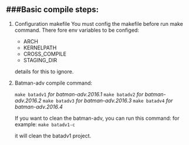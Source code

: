 ###Basic compile steps:
---
1. Configuration makefile
    You must config the makefile before run make command. There fore env variables to be configed:
    * ARCH
    * KERNELPATH
    * CROSS_COMPILE
    * STAGING_DIR
	      
    details for this to ignore.

2. Batman-adv compile command:

    `make batadv1` *for batman-adv.2016.1*
    `make batadv2` *for batman-adv.2016.2*
    `make batadv3` *for batman-adv.2016.3*
    `make batadv4` *for batman-adv.2016.4*
			  
    If you want to clean the batman-adv, you can run this command:
    for example:
	`make batadv1-c`

    it will clean the batadv1 project.
